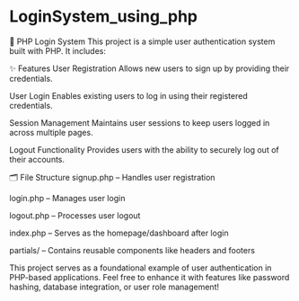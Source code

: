 # LoginSystem_using_php

🔐 PHP Login System
This project is a simple user authentication system built with PHP. It includes:

✨ Features
User Registration
Allows new users to sign up by providing their credentials.

User Login
Enables existing users to log in using their registered credentials.

Session Management
Maintains user sessions to keep users logged in across multiple pages.

Logout Functionality
Provides users with the ability to securely log out of their accounts.

🗂️ File Structure
signup.php – Handles user registration

login.php – Manages user login

logout.php – Processes user logout

index.php – Serves as the homepage/dashboard after login

partials/ – Contains reusable components like headers and footers

This project serves as a foundational example of user authentication in PHP-based applications. Feel free to enhance it with features like password hashing, database integration, or user role management!
